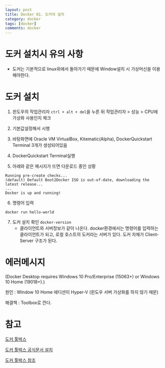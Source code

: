 ```yaml
---
layout: post
title: Docker 01. 도커의 설치
category: docker
tags: [docker]
comments: docker
---
```



# 도커 설치시 유의 사항

- 도커는 기본적으로 linux위에서 돌아가기 때문에 Window설치 시 가상머신을 이용해야한다.

# 도커 설치


1. 윈도우의 작업관리자 `ctrl + alt + del`을 누른 뒤 작업관리자 > 성능 > CPU에 가상화 사용인지 체크

2. 기본값설정해서 시행

3. 바탕화면에 Oracle VM VirtualBox, Kitematic(Alpha), DockerQuickstart Terminal 3개가 생성되어있음

4. DockerQuickstart Terminal실행

5. 아래와 같은 메시지가 뜨면 다운로드 중인 상황

```
Running pre-create checks...
(default) Default Boot2Docker ISO is out-of-date, downloading the latest release...
...
Docker is up and running!
```

6. 명령어 입력 

`docker run hello-world`

7. 도커 설치 확인 `docker-version`
    - 클라이언트와 서버정보가 같이 나온다. docker환경에서는 명령어를 입력하는 클라이언트가 되고, 로컬 호스트의 도커라는 서버가 있다. 도커 자체가 Client-Server 구조가 된다.


# 에러메시지

(Docker Desktop requires Windows 10 Pro/Enterprise (15063+) or Windows 10 Home (19018+).)

원인 : Window 10 Home 에디션이 Hyper-V (윈도우 서버 가상화를 하지 않기 때문) 

해결책 : Toolbox로 깐다.


# 참고

[도커 툴박스](https://github.com/docker/toolbox/releases)

[도커 툴박스 공식문서 설치](https://docs.docker.com/toolbox/toolbox_install_windows/)

[도커 툴박스 참조](https://jinyes-tistory.tistory.com/8)